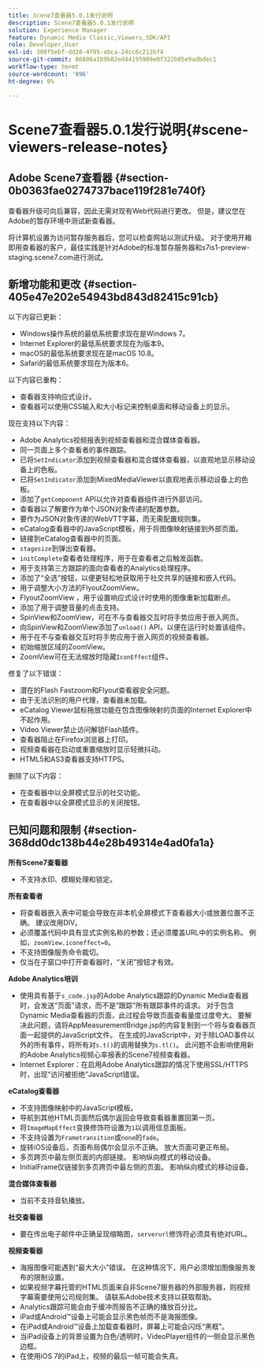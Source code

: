 ```yaml
---
title: Scene7查看器5.0.1发行说明
description: Scene7查看器5.0.1发行说明
solution: Experience Manager
feature: Dynamic Media Classic,Viewers,SDK/API
role: Developer,User
exl-id: 308f5ebf-dd28-4f95-abca-24cc6c212bf4
source-git-commit: 06806a1b9b02ed44195909e0f322b05e9adbdec1
workflow-type: tm+mt
source-wordcount: '896'
ht-degree: 0%

---
```


# Scene7查看器5.0.1发行说明{#scene-viewers-release-notes}

## Adobe Scene7查看器 {#section-0b0363fae0274737bace119f281e740f}

查看器升级可向后兼容，因此无需对现有Web代码进行更改。 但是，建议您在Adobe的暂存环境中测试新查看器。

将计算机设置为访问暂存服务器后，您可以检查网站以测试升级。 对于使用开箱即用查看器的客户，最佳实践是针对Adobe的标准暂存服务器和s7is1-preview-staging.scene7.com进行测试。

## 新增功能和更改 {#section-405e47e202e54943bd843d82415c91cb}

以下内容已更新：

* Windows操作系统的最低系统要求现在是Windows 7。
* Internet Explorer的最低系统要求现在为版本9。
* macOS的最低系统要求现在是macOS 10.8。
* Safari的最低系统要求现在为版本6。

以下内容已重构：

* 查看器支持响应式设计。
* 查看器可以使用CSS输入和大小标记来控制桌面和移动设备上的显示。

现在支持以下内容：

* Adobe Analytics视频报表到视频查看器和混合媒体查看器。
* 同一页面上多个查看者的事件跟踪。
* 已将`SetIndicator`添加到视频查看器和混合媒体查看器，以直观地显示移动设备上的色板。
* 已将`SetIndicator`添加到MixedMediaViewer以直观地表示移动设备上的色板。
* 添加了`getComponent` API以允许对查看器组件进行外部访问。
* 查看器以了解要作为单个JSON对象传递的配置参数。
* 要作为JSON对象传递的WebVTT字幕，而无需配置规则集。
* eCatalog查看器中的JavaScript模板，用于将图像映射链接到外部页面。
* 链接到eCatalog查看器中的页面。
* `stagesize`到弹出查看器。
* `initComplete`查看者处理程序，用于在查看者之后触发函数。
* 用于支持第三方跟踪的面向查看者的Analytics处理程序。
* 添加了“全选”按钮，以便更轻松地获取用于社交共享的链接和嵌入代码。
* 用于调整大小方法的FlyoutZoomView。
* FlyoutZoomView ，用于设置响应式设计时使用的图像重新加载断点。
* 添加了用于调整音量的点击支持。
* SpinView和ZoomView，可在不与查看器交互时将手势应用于嵌入网页。
* 向SpinView和ZoomView添加了`unload()` API，以便在运行时处置该组件。
* 用于在不与查看器交互时将手势应用于嵌入网页的视频查看器。
* 初始缩放区域的ZoomView。
* ZoomView可在无法缩放时隐藏`IconEffect`组件。

修复了以下错误：

* 潜在的Flash Fastzoom和Flyout查看器安全问题。
* 由于无法识别的用户代理，查看器未加载。
* eCatalog Viewer鼠标拖放功能在包含图像映射的页面的Internet Explorer中不起作用。
* Video Viewer禁止访问解锁Flash插件。
* 查看器阻止在Firefox浏览器上打印。
* 视频查看器在启动或重置缩放时显示轻微抖动。
* HTML5和AS3查看器支持HTTPS。

删除了以下内容：

* 在查看器中以全屏模式显示的社交功能。
* 在查看器中以全屏模式显示的关闭按钮。

## 已知问题和限制 {#section-368dd0dc138b44e28b49314e4ad0fa1a}

**所有Scene7查看器**

* 不支持水印、模糊处理和锁定。

**所有查看者**

* 将查看器嵌入表中可能会导致在非本机全屏模式下查看器大小或放置位置不正确。 建议改用DIV。
* 必须覆盖代码中具有显式实例名称的参数；还必须覆盖URL中的实例名称。 例如，`zoomView.iconeffect=0`。
* 不支持图像服务命令裁切。
* 仅当在子窗口中打开查看器时，“关闭”按钮才有效。

**Adobe Analytics培训**

* 使用具有基于`s_code.jsp`的Adobe Analytics跟踪的Dynamic Media查看器时，会发送“页面”请求，而不是“跟踪”所有跟踪事件的请求。 对于包含Dynamic Media查看器的页面，此过程会导致页面查看量度过度夸大。 要解决此问题，请将AppMeasurementBridge.jsp的内容复制到一个将与查看器页面一起提供的JavaScript文件。 在生成的JavaScript中，对于除LOAD事件以外的所有事件，将所有对`s.t()`的调用替换为`s.tl()`。 此问题不会影响使用新的Adobe Analytics视频心率报表的Scene7视频查看器。
* Internet Explorer：在启用Adobe Analytics跟踪的情况下使用SSL/HTTPS时，出现“访问被拒绝”JavaScript错误。

**eCatalog查看器**

* 不支持图像映射中的JavaScript模板。
* 导航到其他HTML页面然后偶尔返回会导致查看器重置回第一页。
* 将`ImageMapEffect`变换修饰符设置为`1`以调用信息面板。
* 不支持设置为`Frametransition`或`none`的`fade`。
* 旋转iOS设备后，页面布局偶尔会显示不正确。 放大页面可更正布局。
* 多页跨页中最左侧页面的内部链接。 影响纵向模式的移动设备。
* InitialFrame仅链接到多页跨页中最左侧的页面。 影响纵向模式的移动设备。

**混合媒体查看器**

* 当前不支持音轨播放。

**社交查看器**

* 要在传出电子邮件中正确呈现缩略图，`serverurl`修饰符必须具有绝对URL。

**视频查看器**

* 海报图像可能遇到“最大大小”错误。 在这种情况下，用户必须增加图像服务发布的限制设置。
* 如果视频字幕托管的HTML页面来自非Scene7服务器的外部服务器，则视频字幕需要使用公司规则集。 请联系Adobe技术支持以获取帮助。
* Analytics跟踪可能会由于缓冲而报告不正确的播放百分比。
* iPad或Android™设备上可能会显示黑色帧而不是海报图像。
* 在iPad或Android™设备上加载查看器时，屏幕上可能会闪烁“黑框”。
* 当iPad设备上的背景设置为白色/透明时，VideoPlayer组件的一侧会显示黑色边框。
* 在使用iOS 7的iPad上，视频的最后一帧可能会失真。
